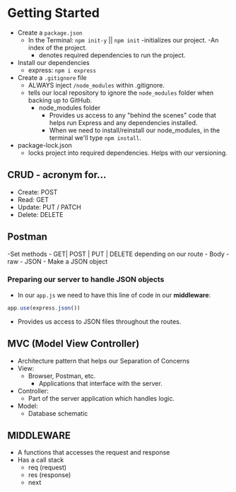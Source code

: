 # Getting Started
- Create a `package.json`
    - In the Terminal: `npm init-y` || `npm init`
        -initializes our project.
    -An index of the project.
        - denotes required dependencies to run the project.
- Install our dependencies
    - express: `npm i express`
- Create a `.gitignore` file
    - ALWAYS inject `/node_modules` within .gitignore.
    - tells our local repository to ignore the `node_modules` folder when backing up to GitHub.
        - node_modules folder
            - Provides us access to any "behind the scenes" code that helps run Express and any dependencies installed.
            - When we need to install/reinstall our node_modules, in the terminal we'll type `npm install`.
- package-lock.json
    - locks project into required dependencies. Helps with our versioning.


## CRUD - acronym for...
- Create: POST
- Read: GET
- Update: PUT / PATCH
- Delete: DELETE

## Postman
-Set methods
    - GET| POST | PUT | DELETE depending on our route
    - Body
        - raw
        - JSON
        - Make a JSON object

### Preparing our server to handle JSON objects
- In our `app.js` we need to have this line of code in our **middleware**:
```js
app.use(express.json())
```

- Provides us access to JSON files throughout the routes.

## MVC (Model View Controller)

- Architecture pattern that helps our Separation of Concerns
- View:
    - Browser, Postman, etc.
        - Applications that interface with the server.
- Controller:
    - Part of the server application which handles logic.
- Model:
    - Database schematic

## MIDDLEWARE

- A functions that accesses the request and response
- Has a call stack
    - req (request)
    - res (response)
    - next

